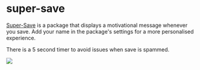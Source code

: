 # super-save

[Super-Save](https://github.com/rohaldbUni/super-save) is a package that displays a motivational message whenever you save. Add your name in the package's settings for a more personalised experience.

There is a 5 second timer to avoid issues when save is spammed.


![](https://media.giphy.com/media/W2hbEBOdopJWWm3SlS/giphy.gif)
